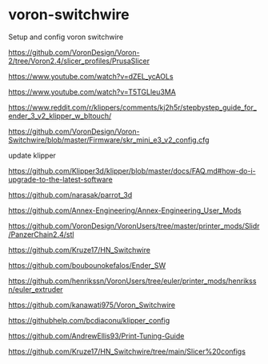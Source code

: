 # voron-switchwire
Setup and config voron switchwire

https://github.com/VoronDesign/Voron-2/tree/Voron2.4/slicer_profiles/PrusaSlicer

https://www.youtube.com/watch?v=dZEL_ycAOLs

https://www.youtube.com/watch?v=T5TGLleu3MA

https://www.reddit.com/r/klippers/comments/kj2h5r/stepbystep_guide_for_ender_3_v2_klipper_w_bltouch/

https://github.com/VoronDesign/Voron-Switchwire/blob/master/Firmware/skr_mini_e3_v2_config.cfg

update klipper 

https://github.com/Klipper3d/klipper/blob/master/docs/FAQ.md#how-do-i-upgrade-to-the-latest-software


https://github.com/narasak/parrot_3d


https://github.com/Annex-Engineering/Annex-Engineering_User_Mods

https://github.com/VoronDesign/VoronUsers/tree/master/printer_mods/Slidr/PanzerChain2.4/stl

https://github.com/Kruze17/HN_Switchwire

https://github.com/boubounokefalos/Ender_SW

https://github.com/henrikssn/VoronUsers/tree/euler/printer_mods/henrikssn/euler_extruder

https://github.com/kanawati975/Voron_Switchwire

https://githubhelp.com/bcdiaconu/klipper_config

https://github.com/AndrewEllis93/Print-Tuning-Guide

https://github.com/Kruze17/HN_Switchwire/tree/main/Slicer%20configs

